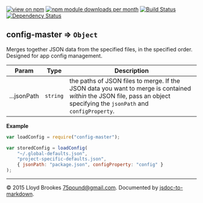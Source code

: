 [![view on npm](http://img.shields.io/npm/v/config-master.svg)](https://www.npmjs.org/package/config-master)
[![npm module downloads per month](http://img.shields.io/npm/dm/config-master.svg)](https://www.npmjs.org/package/config-master)
[![Build Status](https://travis-ci.org/75lb/config-master.svg?branch=master)](https://travis-ci.org/75lb/config-master)
[![Dependency Status](https://david-dm.org/75lb/config-master.svg)](https://david-dm.org/75lb/config-master)

<a name="module_config-master"></a>
## config-master ⇒ <code>Object</code>
Merges together JSON data from the specified files, in the specified order. Designed for app config management.


| Param | Type | Description |
| --- | --- | --- |
| ...jsonPath | <code>string</code> | the paths of JSON files to merge. If the JSON data you want to merge is contained *within* the JSON file, pass an object specifying the `jsonPath` and `configProperty`. |

**Example**  
```js
var loadConfig = require("config-master");

var storedConfig = loadConfig(
    "~/.global-defaults.json", 
    "project-specific-defaults.json", 
    { jsonPath: "package.json", configProperty: "config" }
);
```

* * *

&copy; 2015 Lloyd Brookes <75pound@gmail.com>. Documented by [jsdoc-to-markdown](https://github.com/75lb/jsdoc-to-markdown).
